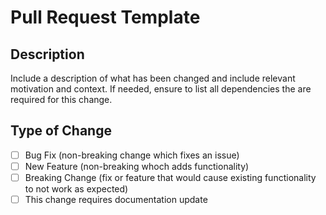 # Pull Request Template

## Description

Include a description of what has been changed and include relevant motivation and context.
If needed, ensure to list all dependencies the are required for this change.

## Type of Change
- [ ] Bug Fix (non-breaking change which fixes an issue)
- [ ] New Feature (non-breaking whoch adds functionality)
- [ ] Breaking Change (fix or feature that would cause existing functionality to not work as expected)
- [ ] This change requires documentation update
